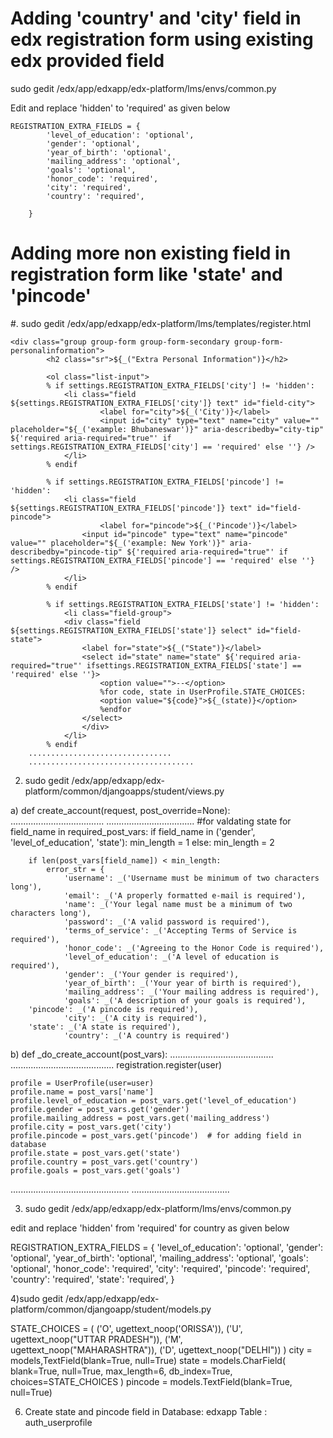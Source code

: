  Adding 'country' and 'city' field in edx registration form using existing edx provided field
=============================================================================================

sudo gedit /edx/app/edxapp/edx-platform/lms/envs/common.py

Edit and replace 'hidden' to 'required' as given below



	REGISTRATION_EXTRA_FIELDS = { 
    		'level_of_education': 'optional', 
    		'gender': 'optional', 
    		'year_of_birth': 'optional', 
    		'mailing_address': 'optional', 
    		'goals': 'optional', 
    		'honor_code': 'required', 
    		'city': 'required', 
    		'country': 'required',
  
		}

Adding more non existing field in registration form like 'state' and 'pincode'
==============================================================================

 #. sudo gedit  /edx/app/edxapp/edx-platform/lms/templates/register.html
  
	<div class="group group-form group-form-secondary group-form-personalinformation"> 
        	<h2 class="sr">${_("Extra Personal Information")}</h2> 
	
        	<ol class="list-input"> 
          	% if settings.REGISTRATION_EXTRA_FIELDS['city'] != 'hidden': 
          		<li class="field ${settings.REGISTRATION_EXTRA_FIELDS['city']} text" id="field-city"> 
            			<label for="city">${_('City')}</label> 
            			<input id="city" type="text" name="city" value="" placeholder="${_('example: Bhubaneswar')}" aria-describedby="city-tip" ${'required aria-required="true"' if settings.REGISTRATION_EXTRA_FIELDS['city'] == 'required' else ''} /> 
          		</li> 
          	% endif 
	
        	% if settings.REGISTRATION_EXTRA_FIELDS['pincode'] != 'hidden': 
          		<li class="field ${settings.REGISTRATION_EXTRA_FIELDS['pincode']} text" id="field-pincode"> 
            			<label for="pincode">${_('Pincode')}</label> 
          			<input id="pincode" type="text" name="pincode" value="" placeholder="${_('example: New York')}" aria-describedby="pincode-tip" ${'required aria-required="true"' if settings.REGISTRATION_EXTRA_FIELDS['pincode'] == 'required' else ''} /> 
        		</li> 
        	% endif 
	
          	% if settings.REGISTRATION_EXTRA_FIELDS['state'] != 'hidden': 
          		<li class="field-group"> 
          		<div class="field ${settings.REGISTRATION_EXTRA_FIELDS['state']} select" id="field-state"> 
              		<label for="state">${_("State")}</label> 
              		<select id="state" name="state" ${'required aria-required="true"' ifsettings.REGISTRATION_EXTRA_FIELDS['state'] == 'required' else ''}> 
                		<option value="">--</option> 
                		%for code, state in UserProfile.STATE_CHOICES: 
                		<option value="${code}">${_(state)}</option> 
                		%endfor 
              		</select> 
            		</div> 
          		</li> 
          	% endif
		................................
		.....................................

2)  sudo gedit  /edx/app/edxapp/edx-platform/common/djangoapps/student/views.py

a)
def create_account(request, post_override=None):
  .....................................
 ...................................
#for valdating state 
  for field_name in required_post_vars: 
        if field_name in ('gender', 'level_of_education', 'state'): 
            min_length = 1 
        else: 
            min_length = 2 

        if len(post_vars[field_name]) < min_length: 
            error_str = { 
                'username': _('Username must be minimum of two characters long'), 
                'email': _('A properly formatted e-mail is required'), 
                'name': _('Your legal name must be a minimum of two characters long'), 
                'password': _('A valid password is required'), 
                'terms_of_service': _('Accepting Terms of Service is required'), 
                'honor_code': _('Agreeing to the Honor Code is required'), 
                'level_of_education': _('A level of education is required'), 
                'gender': _('Your gender is required'), 
                'year_of_birth': _('Your year of birth is required'), 
                'mailing_address': _('Your mailing address is required'), 
                'goals': _('A description of your goals is required'), 
	    'pincode': _('A pincode is required'), 
                'city': _('A city is required'), 
	    'state': _('A state is required'), 
                'country': _('A country is required')

b) def _do_create_account(post_vars):
.........................................
.........................................
 registration.register(user) 
 
    profile = UserProfile(user=user) 
    profile.name = post_vars['name'] 
    profile.level_of_education = post_vars.get('level_of_education') 
    profile.gender = post_vars.get('gender') 
    profile.mailing_address = post_vars.get('mailing_address') 
    profile.city = post_vars.get('city') 
    profile.pincode = post_vars.get('pincode')  # for adding field in database
    profile.state = post_vars.get('state') 
    profile.country = post_vars.get('country') 
    profile.goals = post_vars.get('goals') 
...............................................
.......................................

3)    sudo gedit /edx/app/edxapp/edx-platform/lms/envs/common.py

edit and replace 'hidden' from 'required' for country as given below



REGISTRATION_EXTRA_FIELDS = { 
    'level_of_education': 'optional', 
    'gender': 'optional', 
    'year_of_birth': 'optional', 
    'mailing_address': 'optional', 
    'goals': 'optional', 
    'honor_code': 'required', 
    'city': 'required', 
    'pincode': 'required', 
    'country': 'required', 
    'state': 'required', 
}

4)sudo gedit /edx/app/edxapp/edx-platform/common/djangoapp/student/models.py

STATE_CHOICES = ( 
        ('O', ugettext_noop('ORISSA')), 
        ('U', ugettext_noop("UTTAR PRADESH")), 
        ('M', ugettext_noop("MAHARASHTRA")), 
        ('D', ugettext_noop("DELHI")) 
    ) 
city = models,TextField(blank=True, null=True)
state = models.CharField( 
        		blank=True, null=True, max_length=6, db_index=True, 
        		choices=STATE_CHOICES )
pincode = models.TextField(blank=True, null=True)


 6)  Create state and pincode field in
 Database:  edxapp
       Table : auth_userprofile
 
